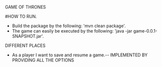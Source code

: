 GAME OF THRONES

#HOW TO RUN.  
- Build the package by the following: 'mvn clean package'.  
- The game can easily be executed by the following: 'java -jar game-0.0.1-SNAPSHOT.jar'.  

DIFFERENT PLACES   
- As a player I want to save and resume a game.-- IMPLEMENTED BY PROVIDING ALL THE OPTIONS 
